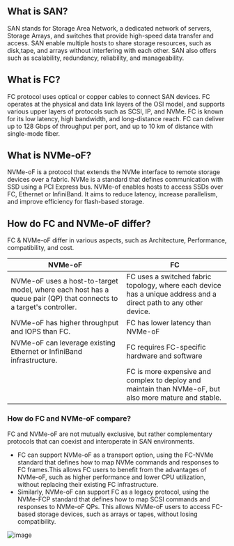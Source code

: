 ## What is SAN?

SAN stands for Storage Area Network, a dedicated network of servers, Storage Arrays, and switches that provide high-speed data transfer and access. SAN enable multiple hosts to share storage resources, such as disk,tape, and arrays without interfering with each other. SAN also offers such as scalability, redundancy, reliability, and manageability. 

## What is FC?

FC protocol uses optical or copper cables to connect SAN devices. FC operates at the physical and data link layers of the OSI model, and supports various upper layers of protocols such as SCSI, IP, and NVMe. FC is known for its low latency, high bandwidth, and long-distance reach. FC can deliver up to 128 Gbps of throughput per port, and up to 10 km of distance with single-mode fiber.

## What is NVMe-oF?

NVMe-oF is a protocol that extends the NVMe interface to remote storage devices over a fabric. NVMe is a standard that defines communication with SSD using a PCI Express bus. NVMe-of enables hosts to access SSDs over FC, Ethernet or InfiniBand. It aims to reduce latency, increase parallelism, and improve efficiency for flash-based storage.

## How do FC and NVMe-oF differ?

FC & NVMe-oF differ in various aspects, such as Architecture, Performance, compatibility, and cost. 

| NVMe-oF                                                                                                            | FC                                                                                                                |
|--------------------------------------------------------------------------------------------------------------------|-------------------------------------------------------------------------------------------------------------------|
| NVMe-oF uses a host-to-target model, where each host has a queue pair (QP) that connects to a target's controller. | FC uses a switched fabric topology, where each device has a unique address and a direct path to any other device. |
| NVMe-oF has higher throughput and IOPS than FC.                                                                    | FC has lower latency than NVMe-oF                                                                                 |
| NVMe-oF can leverage existing Ethernet or InfiniBand infrastructure.                                               | FC requires FC-specific hardware and software                                                                     |
|                                                                                                                    | FC is more expensive and complex to deploy and maintain than NVMe-oF, but also more mature and stable.            |



### How do FC and NVMe-oF compare?

FC and NVMe-oF are not mutually exclusive, but rather complementary protocols that can coexist and interoperate in SAN environments.

- FC can support NVMe-oF as a transport option, using the FC-NVMe standard that defines how to map NVMe commands and responses to FC frames.This allows FC users to benefit from the advantages of NVMe-oF, such as higher performance and lower CPU utilization, without replacing their existing FC infrastructure.
- Similarly, NVMe-oF can support FC as a legacy protocol, using the NVMe-FCP standard that defines how to map SCSI commands and responses to NVMe-oF QPs. This allows NVMe-oF users to access FC-based storage devices, such as arrays or tapes, without losing compatibility.


![image](https://github.com/user-attachments/assets/50233a7a-14d5-4543-adcb-13e84fb2a5b1)
